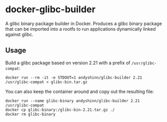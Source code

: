 # docker-glibc-builder

A glibc binary package builder in Docker. Produces a glibc binary package that can be imported into a rootfs to run applications dynamically linked against glibc.

## Usage

Build a glibc package based on version 2.21 with a prefix of `/usr/glibc-compat`:

```
docker run --rm -it -e STDOUT=1 andyshinn/glibc-builder 2.21 /usr/glibc-compat > glibc-bin.tar.gz
```

You can also keep the container around and copy out the resulting file:

```
docker run --name glibc-binary andyshinn/glibc-builder 2.21 /usr/glibc-compat
docker cp glibc-binary:/glibc-bin-2.21.tar.gz ./
docker rm glibc-binary
```
